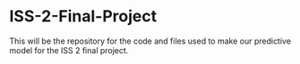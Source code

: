 # ISS-2-Final-Project
This will be the repository for the code and files used to make our predictive model for the ISS 2 final project.
